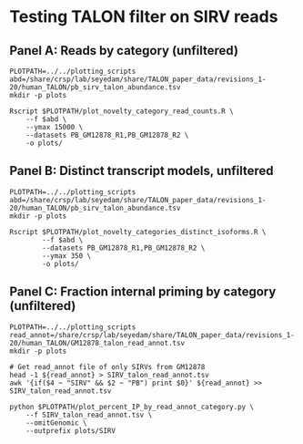 # Testing TALON filter on SIRV reads

## Panel A: Reads by category (unfiltered)
```
PLOTPATH=../../plotting_scripts
abd=/share/crsp/lab/seyedam/share/TALON_paper_data/revisions_1-20/human_TALON/pb_sirv_talon_abundance.tsv
mkdir -p plots

Rscript $PLOTPATH/plot_novelty_category_read_counts.R \
    --f $abd \
    --ymax 15000 \
    --datasets PB_GM12878_R1,PB_GM12878_R2 \
    -o plots/
```

## Panel B: Distinct transcript models, unfiltered
```
PLOTPATH=../../plotting_scripts
abd=/share/crsp/lab/seyedam/share/TALON_paper_data/revisions_1-20/human_TALON/pb_sirv_talon_abundance.tsv
mkdir -p plots

Rscript $PLOTPATH/plot_novelty_categories_distinct_isoforms.R \
        --f $abd \
        --datasets PB_GM12878_R1,PB_GM12878_R2 \
        --ymax 350 \
        -o plots/
```

## Panel C: Fraction internal priming by category (unfiltered)
```
PLOTPATH=../../plotting_scripts
read_annot=/share/crsp/lab/seyedam/share/TALON_paper_data/revisions_1-20/human_TALON/GM12878_talon_read_annot.tsv
mkdir -p plots

# Get read_annot file of only SIRVs from GM12878
head -1 ${read_annot} > SIRV_talon_read_annot.tsv
awk '{if($4 ~ "SIRV" && $2 ~ "PB") print $0}' ${read_annot} >> SIRV_talon_read_annot.tsv

python $PLOTPATH/plot_percent_IP_by_read_annot_category.py \
    --f SIRV_talon_read_annot.tsv \
    --omitGenomic \
    --outprefix plots/SIRV
```
